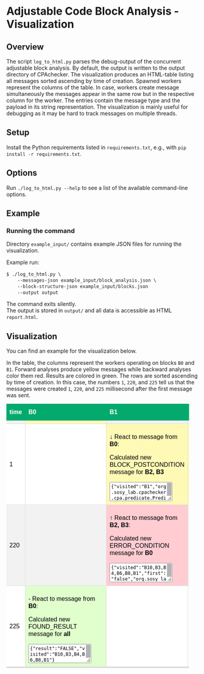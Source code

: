 <!--
This file is part of CPAchecker,
a tool for configurable software verification:
https://cpachecker.sosy-lab.org

SPDX-FileCopyrightText: 2022 Dirk Beyer <https://www.sosy-lab.org>

SPDX-License-Identifier: Apache-2.0
-->

# Adjustable Code Block Analysis - Visualization

## Overview
The script `log_to_html.py` parses the debug-output of 
the concurrent adjustable block analysis. 
By default, the output is written to the output directory of CPAchecker.
The visualization produces an HTML-table listing all messages 
sorted ascending by time of creation.
Spawned workers represent the columns of the table.
In case, workers create message simultaneously the messages 
appear in the same row but in the respective column for the worker.
The entries contain the message type 
and the payload in its string representation.
The visualization is mainly useful for debugging as it may be hard to track messages 
on multiple threads.

## Setup

Install the Python requirements listed in `requirements.txt`,
e.g., with `pip install -r requirements.txt`.

## Options

Run `./log_to_html.py --help` to see a list of the available
command-line options.

## Example

### Running the command

Directory `example_input/` contains example JSON files for
running the visualization.

Example run:

```
$ ./log_to_html.py \
    --messages-json example_input/block_analysis.json \
    --block-structure-json example_input/blocks.json
    --output output 
```

The command exits silently.  
The output is stored in `output/` and all data is accessible as HTML `report.html`.

## Visualization

You can find an example for the visualization below.

In the table,
the columns represent the workers operating on blocks `B0` and `B1`.
Forward analyses produce yellow messages while backward analyses color them red.
Results are colored in green.
The rows are sorted ascending by time of creation. 
In this case, the numbers `1`, `220`, and `225` tell us 
that the messages were created `1`, `220`, and `225` millisecond 
after the first message was sent. 

<img src="worker.png">